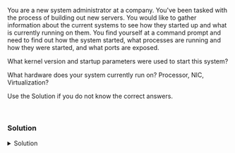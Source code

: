You are a new system administrator at a company. You've been tasked with the process of building out new servers. You would like to gather information about the current systems to see how they started up and what is currently running on them. You find yourself at a command prompt and need to find out how the system started, what processes are running and how they were started, and what ports are exposed.

What kernel version and startup parameters were used to start this system?

What hardware does your system currently run on? Processor, NIC, Virtualization?

Use the Solution if you do not know the correct answers.

<br>

### Solution
<details>
<summary>Solution</summary>
First we check what version of Linux we're on and kernel

```plain
cat /etc/*release
uname -r
```{{exec}}

We may want to know how the system was called by it's bootloader (Grub)

```plain
cat /proc/cmdline
```{{exec}}

Alternatively we may want to look at the startup inside of dmesg.

```plain
dmesg | head -15
```{{exec}}

Now we may want to check if the system is virtualized, what hardware it has for the NIC and also loaded kernel modules around the networking.

```plain
virt-what
```{{exec}}

Are you on a virtualized system? How can you tell?

What do these commands show?

```plain
dmidecode | grep -iE "virt|prod"
```{{exec}}

What do you see when you just use dmidecode? 

Anything interesting?

What might you capture from these commands that will help you in building out a new Linux system?

</details>